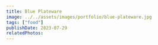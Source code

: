 ```yaml
---
title: Blue Plateware
image: ../../assets/images/portfolio/blue-plateware.jpg
tags: ["food"]
publishDate: 2023-07-29
relatedPhotos:
---
```

